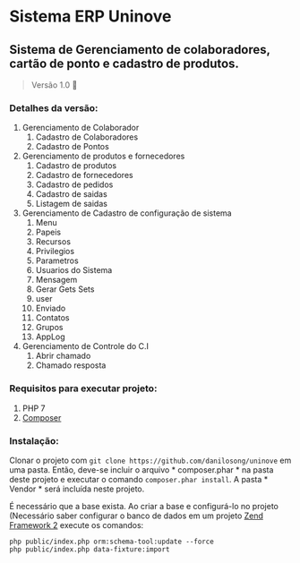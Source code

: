 # Sistema ERP Uninove
## Sistema de Gerenciamento de colaboradores, cartão de ponto e cadastro de produtos.


> Versão 1.0 :tada: 

### Detalhes da versão:
1. Gerenciamento de Colaborador
    1. Cadastro de Colaboradores
    2. Cadastro de Pontos
2. Gerenciamento de produtos e fornecedores
    1. Cadastro de produtos
    2. Cadastro de fornecedores
    3. Cadastro de pedidos
    4. Cadastro de saidas
    5. Listagem de saidas
3. Gerenciamento de Cadastro de configuração de sistema
    1. Menu
    2. Papeis
    3. Recursos
    4. Privilegios
    5. Parametros
    6. Usuarios do Sistema
    7. Mensagem
    8. Gerar Gets Sets
    9. user
    10. Enviado
    11. Contatos
    12. Grupos
    13. AppLog
4. Gerenciamento de Controle do C.I
    1. Abrir chamado
    2. Chamado resposta



### Requisitos para executar projeto:
1. PHP 7
2. [Composer](https://getcomposer.org/)

### Instalação:
Clonar o projeto com `git clone https://github.com/danilosong/uninove` em uma pasta.
Então, deve-se incluir o arquivo * composer.phar * na pasta deste projeto e executar
o comando `composer.phar install`. A pasta * Vendor * será incluída neste projeto.

É necessário que a base exista. Ao criar a base e configurá-lo no projeto
(Necessário saber configurar o banco de dados em um projeto [Zend Framework 2](http://framework.zend.com/)
execute os comandos:
```
php public/index.php orm:schema-tool:update --force
php public/index.php data-fixture:import
```
